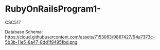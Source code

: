 # RubyOnRailsProgram1-
CSC517

Database Schema:
https://cloud.githubusercontent.com/assets/7153063/9867427/94a7373c-5b3b-11e5-8a47-8dd1f9495fbd.png
